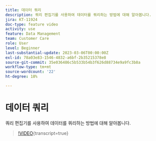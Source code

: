 ```yaml
---
title: 데이터 쿼리
description: 쿼리 편집기를 사용하여 데이터를 쿼리하는 방법에 대해 알아봅니다.
jira: KT-11924
doc-type: feature video
activity: use
feature: Data Management
team: Customer Care
role: User
level: Beginner
last-substantial-update: 2023-03-06T00:00:00Z
exl-id: 78a03e83-1546-4832-a6bf-2b35215378e8
source-git-commit: 35e036486c5b533b54b3f626d88734e9a9fc3b8a
workflow-type: tm+mt
source-wordcount: '22'
ht-degree: 18%

---
```


# 데이터 쿼리

쿼리 편집기를 사용하여 데이터를 쿼리하는 방법에 대해 알아봅니다.

>[!VIDEO](https://video.tv.adobe.com/v/3415814?quality=12&learn=on){transcript=true}
